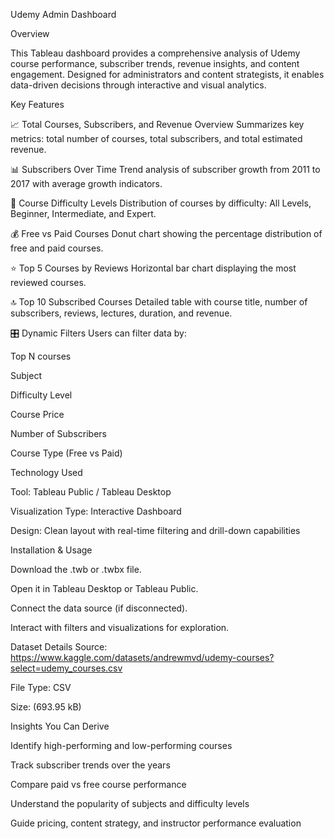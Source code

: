 Udemy Admin Dashboard

Overview

This Tableau dashboard provides a comprehensive analysis of Udemy course performance, subscriber trends, revenue insights, and content engagement. Designed for administrators and content strategists, it enables data-driven decisions through interactive and visual analytics.

Key Features

📈 Total Courses, Subscribers, and Revenue Overview
Summarizes key metrics: total number of courses, total subscribers, and total estimated revenue.

📊 Subscribers Over Time
Trend analysis of subscriber growth from 2011 to 2017 with average growth indicators.

🧠 Course Difficulty Levels
Distribution of courses by difficulty: All Levels, Beginner, Intermediate, and Expert.

💰 Free vs Paid Courses
Donut chart showing the percentage distribution of free and paid courses.

⭐ Top 5 Courses by Reviews
Horizontal bar chart displaying the most reviewed courses.

🔝 Top 10 Subscribed Courses
Detailed table with course title, number of subscribers, reviews, lectures, duration, and revenue.

🎛 Dynamic Filters
Users can filter data by:

Top N courses

Subject

Difficulty Level

Course Price

Number of Subscribers

Course Type (Free vs Paid)

Technology Used

Tool: Tableau Public / Tableau Desktop

Visualization Type: Interactive Dashboard

Design: Clean layout with real-time filtering and drill-down capabilities

Installation & Usage

Download the .twb or .twbx file.

Open it in Tableau Desktop or Tableau Public.

Connect the data source (if disconnected).

Interact with filters and visualizations for exploration.

Dataset Details
Source: https://www.kaggle.com/datasets/andrewmvd/udemy-courses?select=udemy_courses.csv

File Type: CSV

Size: (693.95 kB)

Insights You Can Derive

Identify high-performing and low-performing courses

Track subscriber trends over the years

Compare paid vs free course performance

Understand the popularity of subjects and difficulty levels

Guide pricing, content strategy, and instructor performance evaluation

